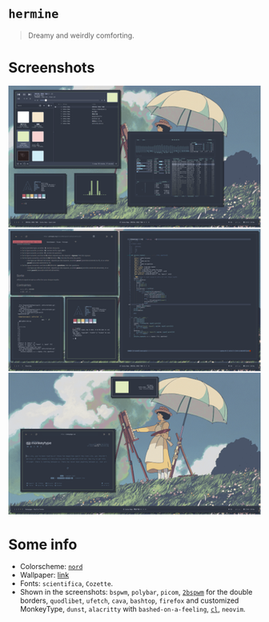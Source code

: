 # `hermine`
> Dreamy and weirdly comforting.

# Screenshots

![screenshot1](screenshot1.png)
![screenshot2](screenshot2.png)
![screenshot3](screenshot3.png)

# Some info

+ Colorscheme: [`nord`](https://github.com/kiddae/colorer-colorschemes/blob/main/nord)
+ Wallpaper: [link](https://raw.githubusercontent.com/kiddae/wallpapers/main/anime/colorized/wallhaven-vg6dqp.jpg)
+ Fonts: `scientifica`, `Cozette`.
+ Shown in the screenshots: `bspwm`, `polybar`, `picom`, [`2bspwm`](.bin/2bspwm) for the double borders, `quodlibet`, `ufetch`, `cava`, `bashtop`, `firefox` and customized MonkeyType, `dunst`, `alacritty` with `bashed-on-a-feeling`, [`cl`](.bin/cl), `neovim`.
